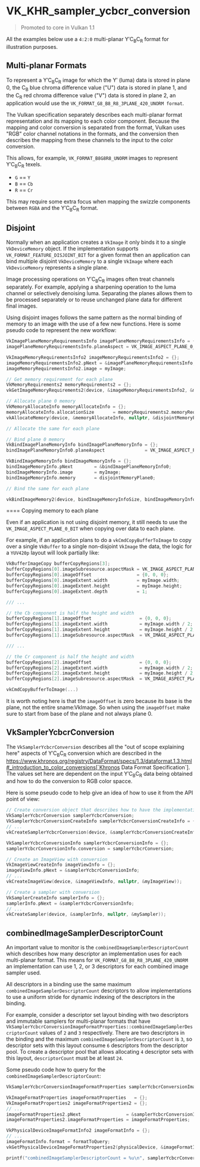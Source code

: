 # VK_KHR_sampler_ycbcr_conversion

> Promoted to core in Vulkan 1.1

All the examples below use a `4:2:0` multi-planar Y′C<sub>B</sub>C<sub>R</sub> format for illustration purposes.

## Multi-planar Formats

To represent a Y′C<sub>B</sub>C<sub>R</sub> image for which the Y′ (luma) data is stored in plane 0, the C<sub>B</sub> blue chroma difference value ("U") data is stored in plane 1, and the C<sub>R</sub> red chroma difference value ("V") data is stored in plane 2, an application would use the `VK_FORMAT_G8_B8_R8_3PLANE_420_UNORM format`.

The Vulkan specification separately describes each multi-planar format representation and its mapping to each color component. Because the mapping and color conversion is separated from the format, Vulkan uses "RGB" color channel notations in the formats, and the conversion then describes the mapping from these channels to the input to the color conversion.

This allows, for example, `VK_FORMAT_B8G8R8_UNORM` images to represent Y′C<sub>B</sub>C<sub>R</sub> texels.

* `G` == `Y`
* `B` == `Cb`
* `R` == `Cr`

This may require some extra focus when mapping the swizzle components between `RGBA` and the Y′C<sub>B</sub>C<sub>R</sub> format.

## Disjoint

Normally when an application creates a `VkImage` it only binds it to a single `VkDeviceMemory` object. If the implementation supports `VK_FORMAT_FEATURE_DISJOINT_BIT` for a given format then an application can bind multiple disjoint `VkDeviceMemory` to a single `VkImage` where each `VkDeviceMemory` represents a single plane.

Image processing operations on Y′C<sub>B</sub>C<sub>R</sub> images often treat channels separately. For example, applying a sharpening operation to the luma channel or selectively denoising luma. Separating the planes allows them to be processed separately or to reuse unchanged plane data for different final images.

Using disjoint images follows the same pattern as the normal binding of memory to an image with the use of a few new functions. Here is some pseudo code to represent the new workflow:

```cpp
VkImagePlaneMemoryRequirementsInfo imagePlaneMemoryRequirementsInfo = {};
imagePlaneMemoryRequirementsInfo.planeAspect = VK_IMAGE_ASPECT_PLANE_0_BIT;

VkImageMemoryRequirementsInfo2 imageMemoryRequirementsInfo2 = {};
imageMemoryRequirementsInfo2.pNext = &imagePlaneMemoryRequirementsInfo;
imageMemoryRequirementsInfo2.image = myImage;

// Get memory requirement for each plane
VkMemoryRequirements2 memoryRequirements2 = {};
vkGetImageMemoryRequirements2(device, &imageMemoryRequirementsInfo2, &memoryRequirements2);

// Allocate plane 0 memory
VkMemoryAllocateInfo memoryAllocateInfo = {};
memoryAllocateInfo.allocationSize       = memoryRequirements2.memoryRequirements.size;
vkAllocateMemory(device, &memoryAllocateInfo, nullptr, &disjointMemoryPlane0));

// Allocate the same for each plane

// Bind plane 0 memory
VkBindImagePlaneMemoryInfo bindImagePlaneMemoryInfo = {};
bindImagePlaneMemoryInfo0.planeAspect               = VK_IMAGE_ASPECT_PLANE_0_BIT;

VkBindImageMemoryInfo bindImageMemoryInfo = {};
bindImageMemoryInfo.pNext        = &bindImagePlaneMemoryInfo0;
bindImageMemoryInfo.image        = myImage;
bindImageMemoryInfo.memory       = disjointMemoryPlane0;

// Bind the same for each plane

vkBindImageMemory2(device, bindImageMemoryInfoSize, bindImageMemoryInfoArray));
```

==== Copying memory to each plane

Even if an application is not using disjoint memory, it still needs to use the `VK_IMAGE_ASPECT_PLANE_0_BIT` when copying over data to each plane.

For example, if an application plans to do a `vkCmdCopyBufferToImage` to copy over a single `VkBuffer` to a single non-disjoint `VkImage` the data, the logic for a `YUV420p` layout will look partially like:

```cpp
VkBufferImageCopy bufferCopyRegions[3];
bufferCopyRegions[0].imageSubresource.aspectMask = VK_IMAGE_ASPECT_PLANE_0_BIT;
bufferCopyRegions[0].imageOffset                 = {0, 0, 0};
bufferCopyRegions[0].imageExtent.width           = myImage.width;
bufferCopyRegions[0].imageExtent.height          = myImage.height;
bufferCopyRegions[0].imageExtent.depth           = 1;

/// ...

// the Cb component is half the height and width
bufferCopyRegions[1].imageOffset                  = {0, 0, 0};
bufferCopyRegions[1].imageExtent.width            = myImage.width / 2;
bufferCopyRegions[1].imageExtent.height           = myImage.height / 2;
bufferCopyRegions[1].imageSubresource.aspectMask  = VK_IMAGE_ASPECT_PLANE_1_BIT;

/// ...

// the Cr component is half the height and width
bufferCopyRegions[2].imageOffset                  = {0, 0, 0};
bufferCopyRegions[2].imageExtent.width            = myImage.width / 2;
bufferCopyRegions[2].imageExtent.height           = myImage.height / 2;
bufferCopyRegions[2].imageSubresource.aspectMask  = VK_IMAGE_ASPECT_PLANE_2_BIT;

vkCmdCopyBufferToImage(...)
```

It is worth noting here is that the `imageOffset` is zero because its base is the plane, not the entire sname:VkImage. So when using the `imageOffset` make sure to start from base of the plane and not always plane 0.

## VkSamplerYcbcrConversion

The `VkSamplerYcbcrConversion` describes all the "out of scope explaining here" aspects of Y′C<sub>B</sub>C<sub>R</sub> conversion which are described in the https://www.khronos.org/registry/DataFormat/specs/1.3/dataformat.1.3.html#_introduction_to_color_conversions[`Khronos Data Format Specification`]. The values set here are dependent on the input Y′C<sub>B</sub>C<sub>R</sub> data being obtained and how to do the conversion to RGB color spacce.

Here is some pseudo code to help give an idea of how to use it from the API point of view:

```cpp
// Create conversion object that describes how to have the implementation do the Y′C<sub>B</sub>C<sub>R</sub> conversion
VkSamplerYcbcrConversion samplerYcbcrConversion;
VkSamplerYcbcrConversionCreateInfo samplerYcbcrConversionCreateInfo = {};
// ...
vkCreateSamplerYcbcrConversion(device, &samplerYcbcrConversionCreateInfo, nullptr, &samplerYcbcrConversion));

VkSamplerYcbcrConversionInfo samplerYcbcrConversionInfo = {};
samplerYcbcrConversionInfo.conversion = samplerYcbcrConversion;

// Create an ImageView with conversion
VkImageViewCreateInfo imageViewInfo = {};
imageViewInfo.pNext = &samplerYcbcrConversionInfo;
// ...
vkCreateImageView(device, &imageViewInfo, nullptr, &myImageView));

// Create a sampler with conversion
VkSamplerCreateInfo samplerInfo = {};
samplerInfo.pNext = &samplerYcbcrConversionInfo;
// ...
vkCreateSampler(device, &samplerInfo, nullptr, &mySampler));
```

## combinedImageSamplerDescriptorCount

An important value to monitor is the `combinedImageSamplerDescriptorCount` which describes how many descriptor an implementation uses for each multi-planar format. This means for `VK_FORMAT_G8_B8_R8_3PLANE_420_UNORM` an implementation can use 1, 2, or 3 descriptors for each combined image sampler used.

All descriptors in a binding use the same maximum `combinedImageSamplerDescriptorCount` descriptors to allow implementations to use a uniform stride for dynamic indexing of the descriptors in the binding.

For example, consider a descriptor set layout binding with two descriptors and immutable samplers for multi-planar formats that have `VkSamplerYcbcrConversionImageFormatProperties::combinedImageSamplerDescriptorCount` values of `2` and `3` respectively. There are two descriptors in the binding and the maximum `combinedImageSamplerDescriptorCount` is `3`, so descriptor sets with this layout consume `6` descriptors from the descriptor pool. To create a descriptor pool that allows allocating `4` descriptor sets with this layout, `descriptorCount` must be at least `24`.

Some pseudo code how to query for the `combinedImageSamplerDescriptorCount`:

```cpp
VkSamplerYcbcrConversionImageFormatProperties samplerYcbcrConversionImageFormatProperties = {};

VkImageFormatProperties imageFormatProperties   = {};
VkImageFormatProperties2 imageFormatProperties2 = {};
// ...
imageFormatProperties2.pNext                 = &samplerYcbcrConversionImageFormatProperties;
imageFormatProperties2.imageFormatProperties = imageFormatProperties;

VkPhysicalDeviceImageFormatInfo2 imageFormatInfo = {};
// ...
imageFormatInfo.format = formatToQuery;
vkGetPhysicalDeviceImageFormatProperties2(physicalDevice, &imageFormatInfo, &imageFormatProperties2));

printf("combinedImageSamplerDescriptorCount = %u\n", samplerYcbcrConversionImageFormatProperties.combinedImageSamplerDescriptorCount);
```